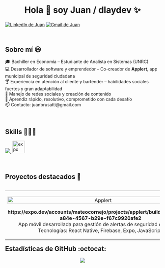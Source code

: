 <h1 align="center">Hola 👋 soy Juan / dlaydev ✨</h1> 

<p align="left">
  <a href="https://www.linkedin.com/in/juan-dlay" target="blank"><img align="center" src="https://img.shields.io/badge/LinkedIn-0077B5?style=for-the-badge&logo=linkedin&logoColor=white" alt="LinkedIn de Juan"/></a>
  <a href="mailto:juanbrusatti@gmail.com" target="blank"><img align="center" src="https://img.shields.io/badge/Gmail-D14836?style=for-the-badge&logo=gmail&logoColor=white" alt="Gmail de Juan" /></a>
</p>
<br>

<h2>Sobre mí 😃</h2>

<p align="left">
🎓 Bachiller en Economía – Estudiante de Analista en Sistemas (UNRC)<br>
💻 Desarrollador de software y emprendedor – Co-creador de <strong>Applert</strong>, app municipal de seguridad ciudadana<br>
🍸 Experiencia en atención al cliente y bartender – habilidades sociales fuertes y gran adaptabilidad<br>
📱 Manejo de redes sociales y creación de contenido<br>
🚀 Aprendiz rápido, resolutivo, comprometido con cada desafío<br>
📫 Contacto: juanbrusatti@gmail.com
</p>
<br>

<h2>Skills 👨🏻‍💻</h2>

<p align="left">
  <a href="https://skillicons.dev">
    <img src="https://skillicons.dev/icons?i=js,react,firebase,html,css,c,vscode,github,git&perline=10" />
  </a>
   <img src="https://cdn.simpleicons.org/expo/000000" alt="expo" width="40" height="40" style="margin-left: 4px;" />
</p>
<br>

<h2>Proyectos destacados 🚀</h2>

<table align="left">
  <tr border="none">
    <td width="30%" align="center">
      <p align="center">
        <img align="center" width="100%" alt="Applert" />
      </p>
      <p align="center">
        <strong>https://expo.dev/accounts/mateocornejo/projects/applert/builds/4572b21c-a84e-4567-b29e-f67c9920afe2</strong><br>
        App móvil desarrollada para gestión de alertas de seguridad ciudadana<br>
        Tecnologías: React Native, Firebase, Expo, JavaScript.
      </p>
    </td>
  </tr>
</table>
<br><br><br><br><br>

<h2>Estadísticas de GitHub :octocat:</h2>
<p align="center">
  <img src="https://github-readme-streak-stats.herokuapp.com/?user=juanbrusatti&theme=dark&hide_border=false" />
</p>
